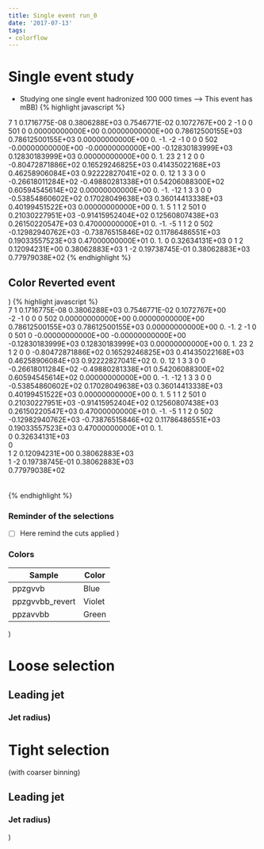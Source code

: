 ```yaml
---
title: Single event run_0
date: '2017-07-13'
tags:
- colorflow
---
```

# Single event study
* Studying one single event hadronized 100 000 times
--> This event has mBB)
{% highlight javascript %}
<event>                                                                                                                                  
 7   1  0.1716775E-08  0.3806288E+03  0.7546771E-02  0.1072767E+00                                                                       
        2   -1    0    0  501    0  0.00000000000E+00  0.00000000000E+00  0.78612500155E+03  0.78612500155E+03  0.00000000000E+00 0. -1.
       -2   -1    0    0    0  502 -0.00000000000E+00 -0.00000000000E+00 -0.12830183999E+03  0.12830183999E+03  0.00000000000E+00 0.  1.
       23    2    1    2    0    0 -0.80472871886E+02  0.16529246825E+03  0.41435022168E+03  0.46258906084E+03  0.92222827041E+02 0.  0.
       12    1    3    3    0    0 -0.26618011284E+02 -0.49880281338E+01  0.54206088300E+02  0.60594545614E+02  0.00000000000E+00 0. -1.
      -12    1    3    3    0    0 -0.53854860602E+02  0.17028049638E+03  0.36014413338E+03  0.40199451522E+03  0.00000000000E+00 0.  1.
        5    1    1    2  501    0  0.21030227951E+03 -0.91415952404E+02  0.12560807438E+03  0.26150220547E+03  0.47000000000E+01 0. -1.
       -5    1    1    2    0  502 -0.12982940762E+03 -0.73876515846E+02  0.11786486551E+03  0.19033557523E+03  0.47000000000E+01 0.  1.
<mgrwt>                                                                                                                                  
<rscale>  0 0.32634131E+03</rscale>                                                                                                      
<asrwt>0</asrwt>                                                                                                                         
<pdfrwt beam="1">  1        2 0.12094231E+00 0.38062883E+03</pdfrwt>                                                                     
<pdfrwt beam="2">  1       -2 0.19738745E-01 0.38062883E+03</pdfrwt>                                                                     
<totfact> 0.77979038E+02</totfact>                                                                                                       
</mgrwt>                                                                                                                                 
</event>                                                                                                                                 
{% endhighlight %}

## Color Reverted event
)
{% highlight javascript %}
<event>                                                                                                                                  
 7   1  0.1716775E-08  0.3806288E+03  0.7546771E-02  0.1072767E+00                                                                       
       -2   -1    0    0    0  502  0.00000000000E+00  0.00000000000E+00  0.78612500155E+03  0.78612500155E+03  0.00000000000E+00 0. -1.
        2   -1    0    0  501    0 -0.00000000000E+00 -0.00000000000E+00 -0.12830183999E+03  0.12830183999E+03  0.00000000000E+00 0.  1.
       23    2    1    2    0    0 -0.80472871886E+02  0.16529246825E+03  0.41435022168E+03  0.46258906084E+03  0.92222827041E+02 0.  0.
       12    1    3    3    0    0 -0.26618011284E+02 -0.49880281338E+01  0.54206088300E+02  0.60594545614E+02  0.00000000000E+00 0. -1.
      -12    1    3    3    0    0 -0.53854860602E+02  0.17028049638E+03  0.36014413338E+03  0.40199451522E+03  0.00000000000E+00 0.  1.
        5    1    1    2  501    0  0.21030227951E+03 -0.91415952404E+02  0.12560807438E+03  0.26150220547E+03  0.47000000000E+01 0. -1.
       -5    1    1    2    0  502 -0.12982940762E+03 -0.73876515846E+02  0.11786486551E+03  0.19033557523E+03  0.47000000000E+01 0.  1.
<mgrwt>                                                                                                                                  
<rscale>  0 0.32634131E+03</rscale>                                                                                                      
<asrwt>0</asrwt>                                                                                                                        
<pdfrwt beam="1">  1        2 0.12094231E+00 0.38062883E+03</pdfrwt>                                                                     
<pdfrwt beam="2">  1       -2 0.19738745E-01 0.38062883E+03</pdfrwt>                                                                     
<totfact> 0.77979038E+02</totfact>                                                                                                       
</mgrwt>                                                                                                                                 
</event>                                                                                                                                  
{% endhighlight %}

### Reminder of the selections
- [ ] Here remind the cuts applied
)
### Colors
| Sample          | Color  | 
| --------------- | ------ |
| ppzgvvb         | Blue   |
| ppzgvvbb_revert | Violet |
| ppzavvbb        | Green  |
)
# Loose selection

## Leading jet
### Jet radius)
# Tight selection
(with coarser binning)

## Leading jet
### Jet radius)

)
